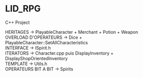 # LID_RPG
C++ Project

<p>HERITAGES -> PlayableCharacter + Merchant + Potion + Weapon<br>
OVERLOAD D'OPERATEURS -> Dice + PlayableCharacter::SetAllCharacteristics<br>
INTERFACE -> ISpirit.h<br>
ITERATORS -> Character.cpp puis DisplayInventory + DisplayShopOrientedInventory<br>
TEMPLATE -> Utils.h<br>
OPERATEURS BIT A BIT -> Spirits<br>
